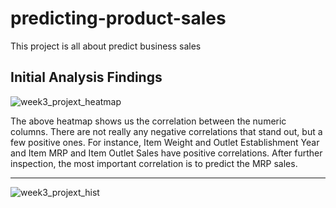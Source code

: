 # predicting-product-sales
This project is all about predict business sales

## Initial Analysis Findings

![week3_projext_heatmap](https://github.com/bubbles42/predicting-product-sales/assets/115664524/2c57bb79-c349-4170-89a1-1d48238c75de)

The above heatmap shows us the correlation between the numeric columns. There are not really any negative correlations that stand out, but a few positive ones. For instance, Item Weight and Outlet Establishment Year and Item MRP and Item Outlet Sales have positive correlations. After further inspection, the most important correlation is to predict the MRP sales.

---

![week3_projext_hist](https://github.com/bubbles42/predicting-product-sales/assets/115664524/3d5b24b2-6d05-4e0b-b0f5-10233db0511c)


